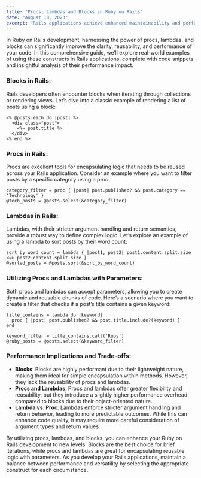 ```yaml
---
title: "Procs, Lambdas and Blocks in Ruby on Rails"
date: "August 18, 2023"
excerpt: "Rails applications achieve enhanced maintainability and performance through strategic implementation of procs, lambdas, and blocks for collection filtering, view rendering, dynamic sorting, and parameterized logic patterns. Code examples demonstrate practical scenarios including reusable filtering logic and complex data manipulation workflows."
---
```


In Ruby on Rails development, harnessing the power of procs, lambdas, and blocks can significantly improve the clarity, reusability, and performance of your code. In this comprehensive guide, we’ll explore real-world examples of using these constructs in Rails applications, complete with code snippets and insightful analysis of their performance impact.

### Blocks in Rails:

Rails developers often encounter blocks when iterating through collections or rendering views. Let’s dive into a classic example of rendering a list of posts using a block:

    <% @posts.each do |post| %>
      <div class="post">
        <%= post.title %>
      </div>
    <% end %>

### Procs in Rails:

Procs are excellent tools for encapsulating logic that needs to be reused across your Rails application. Consider an example where you want to filter posts by a specific category using a proc:

    category_filter = proc { |post| post.published? && post.category == 'Technology' }
    @tech_posts = @posts.select(&category_filter)

### Lambdas in Rails:

Lambdas, with their stricter argument handling and return semantics, provide a robust way to define complex logic. Let’s explore an example of using a lambda to sort posts by their word count:

    sort_by_word_count = lambda { |post1, post2| post1.content.split.size <=> post2.content.split.size }
    @sorted_posts = @posts.sort(&sort_by_word_count)

### Utilizing Procs and Lambdas with Parameters:

Both procs and lambdas can accept parameters, allowing you to create dynamic and reusable chunks of code. Here’s a scenario where you want to create a filter that checks if a post’s title contains a given keyword:

    title_contains = lambda do |keyword|
      proc { |post| post.published? && post.title.include?(keyword) }
    end

    keyword_filter = title_contains.call('Ruby')
    @ruby_posts = @posts.select(&keyword_filter)

### Performance Implications and Trade-offs:

*   **Blocks**: Blocks are highly performant due to their lightweight nature, making them ideal for simple encapsulation within methods. However, they lack the reusability of procs and lambdas.
*   **Procs and Lambdas**: Procs and lambdas offer greater flexibility and reusability, but they introduce a slightly higher performance overhead compared to blocks due to their object-oriented nature.
*   **Lambda vs. Proc**: Lambdas enforce stricter argument handling and return behavior, leading to more predictable outcomes. While this can enhance code quality, it may require more careful consideration of argument types and return values.

By utilizing procs, lambdas, and blocks, you can enhance your Ruby on Rails development to new levels. Blocks are the best choice for brief iterations, while procs and lambdas are great for encapsulating reusable logic with parameters. As you develop your Rails applications, maintain a balance between performance and versatility by selecting the appropriate construct for each circumstance.
